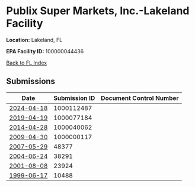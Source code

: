 # Publix Super Markets, Inc.-Lakeland Facility

**Location:** Lakeland, FL

**EPA Facility ID:** 100000044436

[Back to FL Index](../../index.md)

## Submissions

| Date | Submission ID | Document Control Number |
|------|--------------|-------------------------|
| [2024-04-18](submissions/1000112487.md) | 1000112487 |  |
| [2019-04-19](submissions/1000077184.md) | 1000077184 |  |
| [2014-04-28](submissions/1000040062.md) | 1000040062 |  |
| [2009-04-30](submissions/1000000117.md) | 1000000117 |  |
| [2007-05-29](submissions/48377.md) | 48377 |  |
| [2004-06-24](submissions/38291.md) | 38291 |  |
| [2001-08-08](submissions/23924.md) | 23924 |  |
| [1999-06-17](submissions/10488.md) | 10488 |  |
